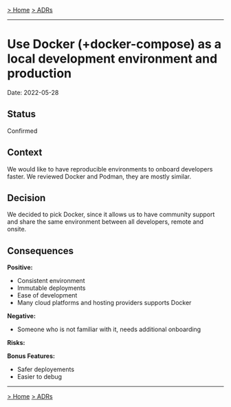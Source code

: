 [> Home](../README.md)    [> ADRs](README.md)

---

# Use Docker (+docker-compose) as a local development environment and production

Date: 2022-05-28

## Status

Confirmed

## Context

We would like to have reproducible environments to onboard developers faster. We reviewed Docker and Podman, they are mostly similar.

## Decision

We decided to pick Docker, since it allows us to have community support and share the same environment between all developers, remote and onsite.

## Consequences

**Positive:**

- Consistent environment
- Immutable deployments
- Ease of development
- Many cloud platforms and hosting providers supports Docker

**Negative:**
- Someone who is not familiar with it, needs additional onboarding

**Risks:**

**Bonus Features:**
- Safer deployements
- Easier to debug

---

[> Home](../README.md)    [> ADRs](README.md)
